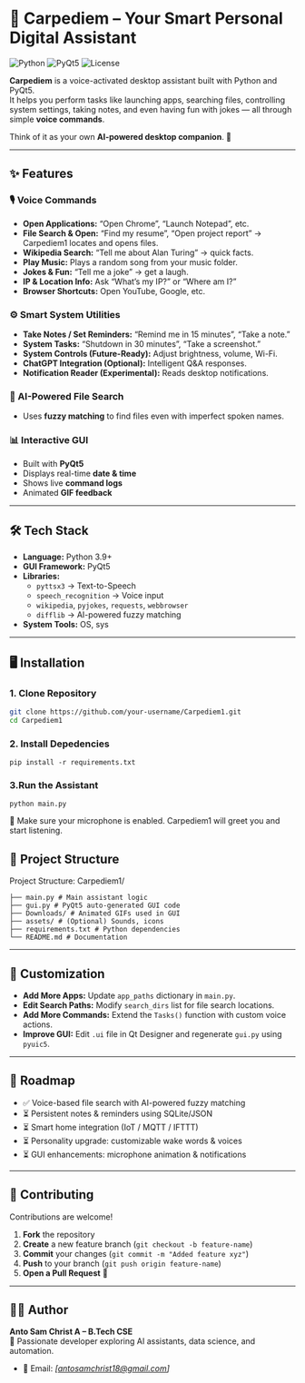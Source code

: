 # 🤖 Carpediem – Your Smart Personal Digital Assistant

![Python](https://img.shields.io/badge/Python-3.9+-blue?logo=python)
![PyQt5](https://img.shields.io/badge/PyQt5-GUI-green?logo=qt)
![License](https://img.shields.io/badge/License-MIT-orange)

**Carpediem** is a voice-activated desktop assistant built with Python and PyQt5.  
It helps you perform tasks like launching apps, searching files, controlling system settings, taking notes, and even having fun with jokes — all through simple **voice commands**.  

Think of it as your own **AI-powered desktop companion**. 🚀

---

## ✨ Features

### 🎙️ Voice Commands
- **Open Applications:** “Open Chrome”, “Launch Notepad”, etc.
- **File Search & Open:** “Find my resume”, “Open project report” → Carpediem1 locates and opens files.
- **Wikipedia Search:** “Tell me about Alan Turing” → quick facts.
- **Play Music:** Plays a random song from your music folder.
- **Jokes & Fun:** “Tell me a joke” → get a laugh.
- **IP & Location Info:** Ask “What’s my IP?” or “Where am I?”
- **Browser Shortcuts:** Open YouTube, Google, etc.

### ⚙️ Smart System Utilities
- **Take Notes / Set Reminders:** “Remind me in 15 minutes”, “Take a note.”
- **System Tasks:** “Shutdown in 30 minutes”, “Take a screenshot.”
- **System Controls (Future-Ready):** Adjust brightness, volume, Wi-Fi.
- **ChatGPT Integration (Optional):** Intelligent Q&A responses.
- **Notification Reader (Experimental):** Reads desktop notifications.

### 🧠 AI-Powered File Search
- Uses **fuzzy matching** to find files even with imperfect spoken names.

### 📊 Interactive GUI
- Built with **PyQt5**
- Displays real-time **date & time**
- Shows live **command logs**
- Animated **GIF feedback**

---

## 🛠️ Tech Stack

- **Language:** Python 3.9+
- **GUI Framework:** PyQt5
- **Libraries:**  
  - `pyttsx3` → Text-to-Speech  
  - `speech_recognition` → Voice input  
  - `wikipedia`, `pyjokes`, `requests`, `webbrowser`  
  - `difflib` → AI-powered fuzzy matching  
- **System Tools:** OS, sys

---

## 🖥️ Installation

### 1. Clone Repository
```bash
git clone https://github.com/your-username/Carpediem1.git
cd Carpediem1
```
### 2. Install Depedencies

```
pip install -r requirements.txt
```
### 3.Run the Assistant
```
python main.py
```
🎤 Make sure your microphone is enabled. Carpediem1 will greet you and start listening.

## 📂 Project Structure

Project Structure:
 Carpediem1/
 ```
├── main.py # Main assistant logic
├── gui.py # PyQt5 auto-generated GUI code
├── Downloads/ # Animated GIFs used in GUI
├── assets/ # (Optional) Sounds, icons
├── requirements.txt # Python dependencies
└── README.md # Documentation
```

---

## 🔧 Customization

- **Add More Apps:** Update `app_paths` dictionary in `main.py`.
- **Edit Search Paths:** Modify `search_dirs` list for file search locations.
- **Add More Commands:** Extend the `Tasks()` function with custom voice actions.
- **Improve GUI:** Edit `.ui` file in Qt Designer and regenerate `gui.py` using `pyuic5`.

---

## 🧠 Roadmap

- ✅ Voice-based file search with AI-powered fuzzy matching  
- ⏳ Persistent notes & reminders using SQLite/JSON  
- ⏳ Smart home integration (IoT / MQTT / IFTTT)  
- ⏳ Personality upgrade: customizable wake words & voices  
- ⏳ GUI enhancements: microphone animation & notifications  

---

## 🤝 Contributing

Contributions are welcome!  

1. **Fork** the repository  
2. **Create** a new feature branch (`git checkout -b feature-name`)  
3. **Commit** your changes (`git commit -m "Added feature xyz"`)  
4. **Push** to your branch (`git push origin feature-name`)  
5. **Open a Pull Request** 🎉  

---

## 👨‍💻 Author

**Anto Sam Christ A – B.Tech CSE**  
🚀 Passionate developer exploring AI assistants, data science, and automation.  

- 📧 Email: *[antosamchrist18@gmail.com]*    




